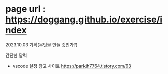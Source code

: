 # page url : https://doggang.github.io/exercise/index

2023.10.03 기획(무엇을 만들 것인가?)

간단한 달력

- vscode 설정 참고 사이트 https://parkjh7764.tistory.com/93
